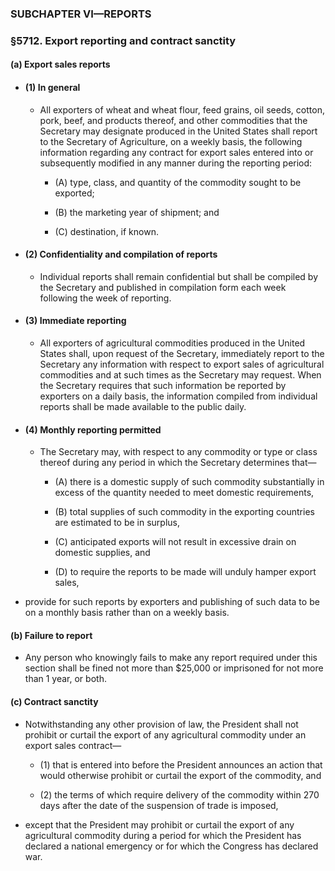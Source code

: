 ### SUBCHAPTER VI—REPORTS

### §5712. Export reporting and contract sanctity
#### (a) Export sales reports
* #### (1) In general
  * All exporters of wheat and wheat flour, feed grains, oil seeds, cotton, pork, beef, and products thereof, and other commodities that the Secretary may designate produced in the United States shall report to the Secretary of Agriculture, on a weekly basis, the following information regarding any contract for export sales entered into or subsequently modified in any manner during the reporting period:

    * (A) type, class, and quantity of the commodity sought to be exported;

    * (B) the marketing year of shipment; and

    * (C) destination, if known.

* #### (2) Confidentiality and compilation of reports
  * Individual reports shall remain confidential but shall be compiled by the Secretary and published in compilation form each week following the week of reporting.

* #### (3) Immediate reporting
  * All exporters of agricultural commodities produced in the United States shall, upon request of the Secretary, immediately report to the Secretary any information with respect to export sales of agricultural commodities and at such times as the Secretary may request. When the Secretary requires that such information be reported by exporters on a daily basis, the information compiled from individual reports shall be made available to the public daily.

* #### (4) Monthly reporting permitted
  * The Secretary may, with respect to any commodity or type or class thereof during any period in which the Secretary determines that—

    * (A) there is a domestic supply of such commodity substantially in excess of the quantity needed to meet domestic requirements,

    * (B) total supplies of such commodity in the exporting countries are estimated to be in surplus,

    * (C) anticipated exports will not result in excessive drain on domestic supplies, and

    * (D) to require the reports to be made will unduly hamper export sales,


* provide for such reports by exporters and publishing of such data to be on a monthly basis rather than on a weekly basis.

#### (b) Failure to report
* Any person who knowingly fails to make any report required under this section shall be fined not more than $25,000 or imprisoned for not more than 1 year, or both.

#### (c) Contract sanctity
* Notwithstanding any other provision of law, the President shall not prohibit or curtail the export of any agricultural commodity under an export sales contract—

  * (1) that is entered into before the President announces an action that would otherwise prohibit or curtail the export of the commodity, and

  * (2) the terms of which require delivery of the commodity within 270 days after the date of the suspension of trade is imposed,


* except that the President may prohibit or curtail the export of any agricultural commodity during a period for which the President has declared a national emergency or for which the Congress has declared war.